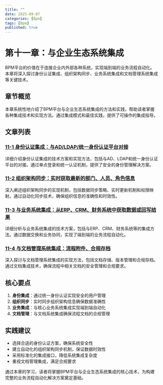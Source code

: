 ```yaml
---
title: ""
date: 2025-09-07
categories: [Bpm]
tags: [Bpm]
published: true
---
```

# 第十一章：与企业生态系统集成

BPM平台的价值在于连接企业内外部各种系统，实现端到端的业务流程自动化。本章将深入探讨身份认证集成、组织架构同步、业务系统集成和文档管理系统集成等关键技术。

## 章节概览

本章系统性地介绍了BPM平台与企业生态系统集成的方法和实践，帮助读者掌握各种集成技术和实现方法。通过集成模式和最佳实践，提供了可操作的集成指导。

## 文章列表

### [11-1 身份认证集成：与AD/LDAP/统一身份认证平台对接](1-11-1-identity-authentication-integration.md)
详细介绍身份认证集成的技术方案和实现方法，包括与AD、LDAP和统一身份认证平台的对接。通过单点登录和统一认证机制，提供了安全的身份管理解决方案。

### [11-2 组织架构同步：实时获取最新的部门、人员、角色信息](1-11-2-organizational-structure-synchronization.md)
深入阐述组织架构同步的实现机制，包括数据同步策略、实时更新机制和权限映射。通过自动化同步技术，确保组织信息的准确性和时效性。

### [11-3 与业务系统集成：从ERP、CRM、财务系统中获取数据或回写结果](1-11-3-business-system-integration.md)
详细分析与业务系统集成的技术方案，包括与ERP、CRM、财务系统等的集成方法。通过数据交换和业务协同，实现了端到端的业务流程自动化。

### [11-4 与文档管理系统集成：流程附件、合规存档](1-11-4-document-management-system-integration.md)
深入探讨与文档管理系统集成的实现方法，包括文档存储、版本管理和合规存档。通过文档集成技术，确保流程中相关文档的安全管理和合规要求。

## 核心要点

1. **身份集成**：通过统一身份认证实现安全的用户管理
2. **组织同步**：实时同步组织架构信息确保数据准确性
3. **业务集成**：与核心业务系统集成实现端到端自动化
4. **文档管理**：与文档系统集成确保流程文档的合规管理

## 实践建议

- 选择合适的身份认证方案，确保系统安全性
- 建立自动化的组织架构同步机制，保证数据时效性
- 采用标准化的集成接口，降低系统集成复杂度
- 重视文档管理集成，满足合规要求

通过本章的学习，读者将掌握BPM平台与企业生态系统集成的核心技术，为构建完整的业务流程自动化解决方案奠定基础。